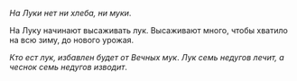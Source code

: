 _На Луки нет ни хлеба, ни муки_.

На Луку начинают высаживать лук. Высаживают много, чтобы хватило на всю зиму, до нового урожая.

_Кто ест лук, избавлен будет от Вечных мук_.
_Лук семь недугов лечит, а чеснок семь недугов изводит_.
